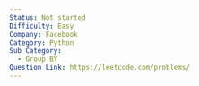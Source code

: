 ```yaml
---
Status: Not started
Difficulty: Easy
Company: Facebook
Category: Python
Sub Category:
  - Group BY
Question Link: https://leetcode.com/problems/
---
```

